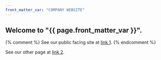 ```yaml
---
front_matter_var: "COMPANY WEBSITE"
---
```


##  Welcome to "{{ page.front_matter_var }}".

{% comment %}
    See our public facing site at [link 1](https://www.google.com/1).
{% endcomment %}

See our other page at [link 2](https://www.google.com/2).